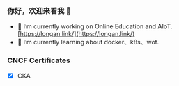 ### 你好，欢迎来看我 👋

- 🔭 I’m currently working on Online Education and AIoT. [https://longan.link/](https://longan.link/)
- 🌱 I’m currently learning about docker、k8s、wot.

### CNCF Certificates

- [x] CKA

<!--
**xavierchan/xavierchan** is a ✨ _special_ ✨ repository because its `README.md` (this file) appears on your GitHub profile.

Here are some ideas to get you started:

- 🔭 I’m currently working on ...
- 🌱 I’m currently learning ...
- 👯 I’m looking to collaborate on ...
- 🤔 I’m looking for help with ...
- 💬 Ask me about ...
- 📫 How to reach me: ...
- 😄 Pronouns: ...
- ⚡ Fun fact: ...
-->
